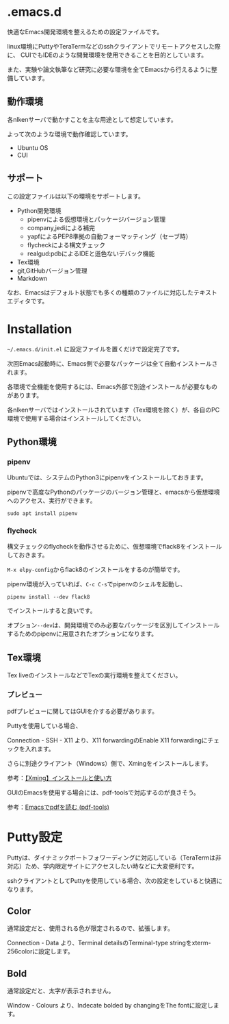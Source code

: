 # .emacs.d
快適なEmacs開発環境を整えるための設定ファイルです。

linux環境にPuttyやTeraTermなどのsshクライアントでリモートアクセスした際に、
CUIでもIDEのような開発環境を使用できることを目的としています。

また、実験や論文執筆など研究に必要な環境を全てEmacsから行えるように整備しています。

## 動作環境

各nlkenサーバで動かすことを主な用途として想定しています。

よって次のような環境で動作確認しています。

* Ubuntu OS
* CUI

## サポート

この設定ファイルは以下の環境をサポートします。

* Python開発環境
  * pipenvによる仮想環境とパッケージバージョン管理
  * company,jediによる補完
  * yapfによるPEP8準拠の自動フォーマッティング（セーブ時）
  * flycheckによる構文チェック
  * realgud:pdbによるIDEと遜色ないデバック機能
* Tex環境
* git,GitHubバージョン管理
* Markdown

なお、Emacsはデフォルト状態でも多くの種類のファイルに対応したテキストエディタです。

# Installation

`~/.emacs.d/init.el`
に設定ファイルを置くだけで設定完了です。

次回Emacs起動時に、Emacs側で必要なパッケージは全て自動インストールされます。


各環境で全機能を使用するには、Emacs外部で別途インストールが必要なものがあります。

各nlkenサーバではインストールされています（Tex環境を除く）が、各自のPC環境で使用する場合はインストールしてください。

## Python環境
### pipenv
Ubuntuでは、システムのPython3にpipenvをインストールしておきます。

pipenvで高度なPythonのパッケージのバージョン管理と、emacsから仮想環境へのアクセス、実行ができます。

`
sudo apt install pipenv
`

### flycheck

構文チェックのflycheckを動作させるために、仮想環境でflack8をインストールしておきます。

`M-x elpy-config`からflack8のインストールをするのが簡単です。

pipenv環境が入っていれば、`C-c C-s`でpipenvのシェルを起動し、

`
pipenv install --dev flack8
`

でインストールすると良いです。

オプション`--dev`は、開発環境でのみ必要なパッケージを区別してインストールするためのpipenvに用意されたオプションになります。

## Tex環境
Tex liveのインストールなどでTexの実行環境を整えてください。

### プレビュー
pdfプレビューに関してはGUIを介する必要があります。

Puttyを使用している場合、

Connection - SSH - X11 より、X11 forwardingのEnable X11 forwardingにチェックを入れます。

さらに別途クライアント（Windows）側で、Xmingをインストールします。

参考：[【Xming】インストールと使い方](https://www.teamxeppet.com/xming1/)

GUIのEmacsを使用する場合には、pdf-toolsで対応するのが良さそう。

参考：[Emacsでpdfを読む (pdf-tools)](https://taipapamotohus.com/post/pdf-tools/)

# Putty設定
Puttyは、ダイナミックポートフォワーディングに対応している（TeraTermは非対応）ため、学内限定サイトにアクセスしたい時などに大変便利です。

sshクライアントとしてPuttyを使用している場合、次の設定をしていると快適になります。

## Color
通常設定だと、使用される色が限定されるので、拡張します。

Connection - Data より、Terminal detailsのTerminal-type stringをxterm-256colorに設定します。

## Bold
通常設定だと、太字が表示されません。

Window - Colours より、Indecate bolded by changingをThe fontに設定します。
